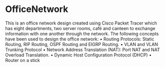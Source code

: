 # OfficeNetwork
This is an office network design created using Cisco Packet Tracer which has eight departments, two server rooms, café and canteen to exchange information with one another through the network.
The following concepts have been used to design the office network:
•	Routing Protocols: Static Routing, RIP Routing, OSPF Routing and EIGRP Routing.
•	VLAN and VLAN Trunking Protocol
•	Network Address Translation (NAT): Port NAT and NAT Overload Translation.
•	Dynamic Host Configuration Protocol (DHCP)
•	Router on a stick
